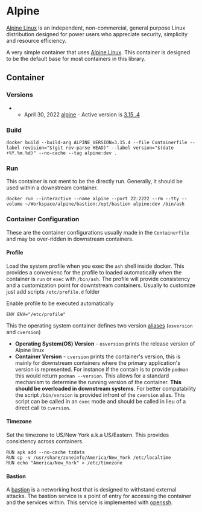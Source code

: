 # Alpine

[Alpine Linux](https://alpinelinux.org) is an independent, non-commercial, general purpose Linux distribution designed for power users who appreciate security, simplicity and resource efficiency.

A very simple container that uses [Alpine Linux](https://alpinelinux.org).  This container is designed to be the default base for most containers in this library.

## Container

### Versions

- - April 30, 2022 [alpine](https://alpinelinux.org/releases/) - Active version is [3.15 .4](https://git.alpinelinux.org/aports/log/?h=v3.15.4)

### Build

```
docker build --build-arg ALPINE_VERSION=3.15.4 --file Containerfile --label revision="$(git rev-parse HEAD)" --label version="$(date +%Y.%m.%d)" --no-cache --tag alpine:dev .
``` 

### Run

This container is not ment to be the directly run.  Generally, it should be used within a downstream container.

```
docker run --interactive --name alpine --port 22:2222 --rm --tty --volume ~/Workspace/alpine/bastion:/opt/bastion alpine:dev /bin/ash
```

### Container Configuration

These are the container configurations usually made in the `Containerfile` and may be over-ridden in downstream containers.
 
#### Profile
 
Load the system profile when you exec the `ash` shell inside docker. This provides a convenienc for the 
profile to loaded automatically when the container is `run` or `exec` with `/bin/ash`. The
profile will provide consistency and a customization point for downtstream
containers. Usually to customize just add scripts `/etc/profile.d` folder

Enable profile to be executed automatically
```
ENV ENV="/etc/profile"
```

This the operating system container defines two version [aliases](https://linuxhandbook.com/linux-alias-command/) (`osversion` and `cversion`)
- **Operating System(OS) Version** - `osversion` prints the release version of Alpine linux
- **Container Version** - `cversion` prints the container's version, this is mainly for downstream containers where the primary application's version is represented. For instance if the contain is to provide `podman` this would return `podman --version`. This allows for a standard mechanism to determine the running version of the container. **This should be overloaded in downstream systems**. For better compatability the script `/bin/version` is provided infront of the `cversion` alias.  This script can be called in an `exec` mode and should be called in lieu of a direct call to `cversion`.

#### Timezone

Set the timezone to US/New York a.k.a US/Eastern.  This provides consistency across containers.

```
RUN apk add --no-cache tzdata
RUN cp -v /usr/share/zoneinfo/America/New_York /etc/localtime
RUN echo "America/New_York" > /etc/timezone
```

#### Bastion

A [bastion](https://en.wikipedia.org/wiki/Bastion_host) is a networking host that is designed to withstand external attacks.  The bastion service is a point of entry for accessing the container and the services within. This service is implemented with [openssh](https://www.openssh.com). 


